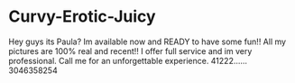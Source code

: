 # Curvy-Erotic-Juicy

Hey guys its Paula? Im available now and READY to have some fun!! All my pictures are 100% real and recent!! I offer full service and im very professional. Call me for an unforgettable experience. 41222......
3046358254
